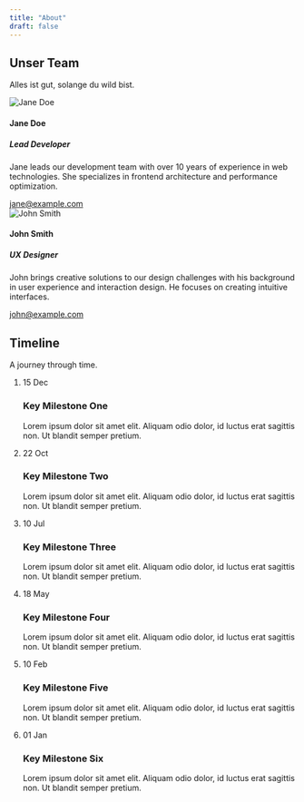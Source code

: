 ```yaml
---
title: "About"
draft: false
---
```


<section>
  <div class="section-title">
      <h2>Unser Team</h2>
      <p>Alles ist gut, solange du wild bist.</p>
  </div>
    <div class="row">
      <div class="team-card">
        <div class="card-image">
          <img src="https://placehold.co/400.webp?text=600%20x%20600\nwebp" alt="Jane Doe">
        </div>
        <div class="card-content">
          <h4>Jane Doe</h4>
          <h5>Lead Developer</h5>
          <p>Jane leads our development team with over 10 years of experience in web technologies. She specializes in
            frontend architecture and performance optimization.</p>
          <a href="mailto:jane@example.com">jane@example.com</a>
        </div>
      </div>
      <div class="team-card">
        <div class="card-image">
          <img src="https://placehold.co/400.webp?text=600%20x%20600\nwebp" alt="John Smith">
        </div>
        <div class="card-content">
          <h4>John Smith</h4>
          <h5>UX Designer</h5>
          <p>John brings creative solutions to our design challenges with his background in user experience and interaction design. He focuses on creating intuitive interfaces.</p>
          <a href="mailto:john@example.com">john@example.com</a>
        </div>
      </div>
    </div>
  </section>


<section class="timeline">
  <div class="section-title">
    <h2>Timeline</h2>
    <p>A journey through time.</p>
  </div>
  <ol>
    <li class="container left">
      <div class="event-meta">
        <time class="date" datetime="2024-12-15">15 Dec</time>
        <i class="icon fa fa-home" aria-hidden="true"></i>
      </div>
      <article class="content">
        <h3>Key Milestone One</h3>
        <p>Lorem ipsum dolor sit amet elit. Aliquam odio dolor, id luctus erat sagittis non. Ut blandit semper pretium.</p>
      </article>
    </li>
    <li class="container right">
      <div class="event-meta">
        <time class="date" datetime="2024-10-22">22 Oct</time>
        <i class="icon fa fa-gift" aria-hidden="true"></i>
      </div>
      <article class="content">
        <h3>Key Milestone Two</h3>
        <p>Lorem ipsum dolor sit amet elit. Aliquam odio dolor, id luctus erat sagittis non. Ut blandit semper pretium.</p>
      </article>
    </li>
    <li class="container left">
      <div class="event-meta">
        <time class="date" datetime="2024-07-10">10 Jul</time>
        <i class="icon fa fa-user" aria-hidden="true"></i>
      </div>
      <article class="content">
        <h3>Key Milestone Three</h3>
        <p>Lorem ipsum dolor sit amet elit. Aliquam odio dolor, id luctus erat sagittis non. Ut blandit semper pretium.</p>
      </article>
    </li>
    <li class="container right">
      <div class="event-meta">
        <time class="date" datetime="2024-05-18">18 May</time>
        <i class="icon fa fa-running" aria-hidden="true"></i>
      </div>
      <article class="content">
        <h3>Key Milestone Four</h3>
        <p>Lorem ipsum dolor sit amet elit. Aliquam odio dolor, id luctus erat sagittis non. Ut blandit semper pretium.</p>
      </article>
    </li>
    <li class="container left">
      <div class="event-meta">
        <time class="date" datetime="2024-02-10">10 Feb</time>
        <i class="icon fa fa-cog" aria-hidden="true"></i>
      </div>
      <article class="content">
        <h3>Key Milestone Five</h3>
        <p>Lorem ipsum dolor sit amet elit. Aliquam odio dolor, id luctus erat sagittis non. Ut blandit semper pretium.</p>
      </article>
    </li>
    <li class="container right">
      <div class="event-meta">
        <time class="date" datetime="2024-01-01">01 Jan</time>
        <i class="icon fa fa-certificate" aria-hidden="true"></i>
      </div>
      <article class="content">
        <h3>Key Milestone Six</h3>
        <p>Lorem ipsum dolor sit amet elit. Aliquam odio dolor, id luctus erat sagittis non. Ut blandit semper pretium.</p>
      </article>
    </li>
  </ol>
</section>
